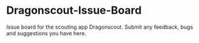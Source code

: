 # Dragonscout-Issue-Board
Issue board for the scouting app Dragonscout. Submit any feedback, bugs and suggestions you have here.
